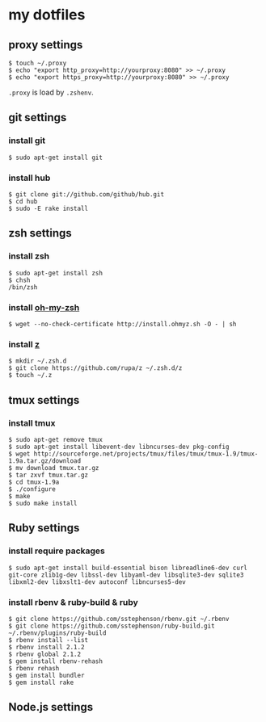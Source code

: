 # my dotfiles

## proxy settings

```
$ touch ~/.proxy
$ echo "export http_proxy=http://yourproxy:8080" >> ~/.proxy
$ echo "export https_proxy=http://yourproxy:8080" >> ~/.proxy
```

`.proxy` is load by `.zshenv`.

## git settings

### install git

```
$ sudo apt-get install git
```

### install hub

```
$ git clone git://github.com/github/hub.git
$ cd hub
$ sudo -E rake install
```

## zsh settings

###  install zsh

```
$ sudo apt-get install zsh
$ chsh
/bin/zsh
```

### install [oh-my-zsh](https://github.com/robbyrussell/oh-my-zsh)

```
$ wget --no-check-certificate http://install.ohmyz.sh -O - | sh
```

### install [z](https://github.com/rupa/z)

```
$ mkdir ~/.zsh.d
$ git clone https://github.com/rupa/z ~/.zsh.d/z
$ touch ~/.z
```

## tmux settings

### install tmux

```
$ sudo apt-get remove tmux
$ sudo apt-get install libevent-dev libncurses-dev pkg-config
$ wget http://sourceforge.net/projects/tmux/files/tmux/tmux-1.9/tmux-1.9a.tar.gz/download
$ mv download tmux.tar.gz
$ tar zxvf tmux.tar.gz
$ cd tmux-1.9a
$ ./configure
$ make
$ sudo make install
```

## Ruby settings

### install require packages

```
$ sudo apt-get install build-essential bison libreadline6-dev curl git-core zlib1g-dev libssl-dev libyaml-dev libsqlite3-dev sqlite3 libxml2-dev libxslt1-dev autoconf libncurses5-dev
```

### install rbenv & ruby-build & ruby

```
$ git clone https://github.com/sstephenson/rbenv.git ~/.rbenv
$ git clone https://github.com/sstephenson/ruby-build.git ~/.rbenv/plugins/ruby-build
$ rbenv install --list
$ rbenv install 2.1.2
$ rbenv global 2.1.2
$ gem install rbenv-rehash
$ rbenv rehash
$ gem install bundler
$ gem install rake
```

## Node.js settings
